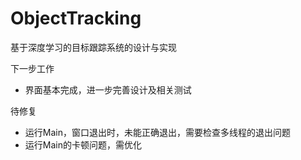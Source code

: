 # ObjectTracking
基于深度学习的目标跟踪系统的设计与实现

下一步工作
- 界面基本完成，进一步完善设计及相关测试


待修复
- 运行Main，窗口退出时，未能正确退出，需要检查多线程的退出问题
- 运行Main的卡顿问题，需优化